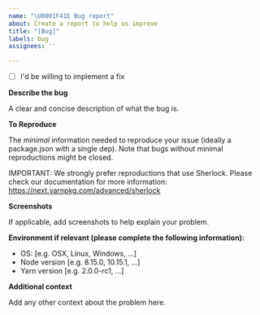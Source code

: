 ```yaml
---
name: "\U0001F41E Bug report"
about: Create a report to help us improve
title: "[Bug]"
labels: bug
assignees: ''

---
```


- [ ] I'd be willing to implement a fix

**Describe the bug**

A clear and concise description of what the bug is.

**To Reproduce**

The _minimal_ information needed to reproduce your issue (ideally a package.json with a single dep). Note that bugs without minimal reproductions might be closed.

IMPORTANT: We strongly prefer reproductions that use Sherlock. Please check our documentation for more information: https://next.yarnpkg.com/advanced/sherlock

**Screenshots**

If applicable, add screenshots to help explain your problem.

**Environment if relevant (please complete the following information):**

 - OS: [e.g. OSX, Linux, Windows, ...]
 - Node version [e.g. 8.15.0, 10.15.1, ...]
 - Yarn version [e.g. 2.0.0-rc1, ...]

**Additional context**

Add any other context about the problem here.

